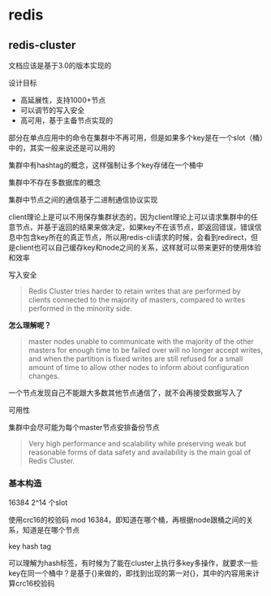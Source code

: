 # redis

## redis-cluster

文档应该是基于3.0的版本实现的

设计目标

- 高延展性，支持1000+节点
- 可以调节的写入安全
- 高可用，基于主备节点实现的



部分在单点应用中的命令在集群中不再可用，但是如果多个key是在一个slot（桶）中的，其实一般来说还是可以用的

集群中有hashtag的概念，这样强制让多个key存储在一个桶中

集群中不存在多数据库的概念

集群中节点之间的通信基于二进制通信协议实现 



client理论上是可以不用保存集群状态的，因为client理论上可以请求集群中的任意节点，并基于返回的结果来做决定，如果key不在该节点，即返回错误，错误信息中包含key所在的真正节点，所以用redis-cli请求的时候，会看到redirect，但是client也可以自己缓存key和node之间的关系，这样就可以带来更好的使用体验和效率



写入安全

> Redis Cluster tries harder to retain writes that are performed by clients connected to the majority of masters, compared to writes performed in the minority side.

**怎么理解呢？**

> master nodes unable to communicate with the majority of the other masters for enough time to be failed over will no longer accept writes, and when the partition is fixed writes are still refused for a small amount of time to allow other nodes to inform about configuration changes. 

一个节点发现自己不能跟大多数其他节点通信了，就不会再接受数据写入了

可用性

集群中会尽可能为每个master节点安排备份节点

> Very high performance and scalability while preserving weak but reasonable forms of data safety and availability is the main goal of Redis Cluster.



### 基本构造

16384 2^14 个slot

使用crc16的校验码 mod 16384，即知道在哪个桶，再根据node跟桶之间的关系，知道是在哪个节点

key hash tag

可以理解为hash标签，有时候为了能在cluster上执行多key多操作，就要求一些key在同一个桶中？是基于{}来做的，即找到出现的第一对{}，其中的内容用来计算crc16校验码

